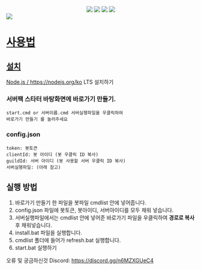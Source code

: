 <div align= "center">
      <div style="text-align: center;">
    <div style="margin: ; text-align: center;" "text-align: left;"> <img src="https://img.shields.io/badge/Node.js-339933?style=flat&logo=Node.js&logoColor=white">
          <img src="https://img.shields.io/badge/Javascript-F7DF1E?style=flat&logo=Javascript&logoColor=white">
          <img src="https://img.shields.io/badge/Discord-5865F2?style=flat&logo=Discord&logoColor=white">
          <a href=mailto:hackplay041@gmail.com> <img src="https://img.shields.io/badge/Gmail-EA4335?style=flat&logo=Gmail&logoColor=white&link=mailto:hackplay041@gmail.com">
          </div>
          </div>
    </div>
    <img src="https://capsule-render.vercel.app/api?type=waving&color=random&height=120&text=Reboot&animation=&fontColor=ffffff&fontSize=60" />
</div>

# 사용법 

## 설치

Node.js / https://nodejs.org/ko LTS 설치하기

### 서버팩 스타터 바탕화면에 바로가기 만들기.
``` 
start.cmd or 서버이름.cmd 서버실행파일을 우클릭하여
바로가기 만들기 를 눌러주세요
```

### config.json 
```
token: 봇토큰
clientId: 봇 아이디 (봇 우클릭 ID 복사)
guildId: 서버 아이디 (봇 사용할 서버 우클릭 ID 복사)
서버실행파일: (아래 참고)
```

## 실행 방법

1. 바로가기 만들기 한 파일을 봇파일 cmdlist 안에 넣어줍니다.
2. config.json 파일에 봇토큰, 봇아이디, 서버아이디를 모두 채워 넣습니다.
3. 서버실행파일에서는 cmdlist 안에 넣어준 바로가기 파일을 우클릭하여 **경로로 복사** 후 채워넣습니다.
4. install.bat 파일을 실행합니다.
5. cmdlist 폴더에 들어가 refresh.bat 실행합니다.
6. start.bat 실행하기

오류 및 궁금하신것
Discord: https://discord.gg/n6MZXGUeC4
